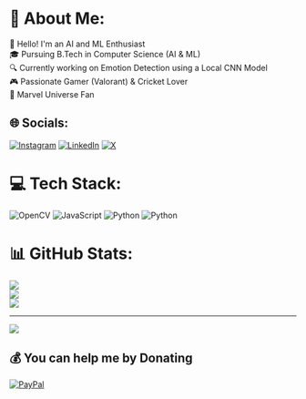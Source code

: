 # 💫 About Me:
👋 Hello! I'm an AI and ML Enthusiast<br>
🎓 Pursuing B.Tech in Computer Science (AI & ML)<br>
🔍 Currently working on Emotion Detection using a Local CNN Model<br>
🎮 Passionate Gamer (Valorant) & Cricket Lover<br>
🌌 Marvel Universe Fan<br>

## 🌐 Socials:
[![Instagram](https://img.shields.io/badge/Instagram-%23E4405F.svg?logo=Instagram&logoColor=white)](https://instagram.com/_whosidivye) [![LinkedIn](https://img.shields.io/badge/LinkedIn-%230077B5.svg?logo=linkedin&logoColor=white)](https://linkedin.com/in/divyeprakash7) [![X](https://img.shields.io/badge/X-black.svg?logo=X&logoColor=white)](https://x.com/prakash_divye) 

# 💻 Tech Stack:
![OpenCV](https://img.shields.io/badge/opencv-%23white.svg?style=for-the-badge&logo=opencv&logoColor=white) ![JavaScript](https://img.shields.io/badge/javascript-%23323330.svg?style=for-the-badge&logo=javascript&logoColor=%23F7DF1E) ![Python](https://img.shields.io/badge/python-3670A0?style=for-the-badge&logo=python&logoColor=ffdd54) ![Python](https://img.shields.io/badge/python-3670A0?style=for-the-badge&logo=python&logoColor=ffdd54)
# 📊 GitHub Stats:
![](https://github-readme-stats.vercel.app/api?username=divye07&theme=github_dark&hide_border=false&include_all_commits=true&count_private=true)<br/>
![](https://github-readme-streak-stats.herokuapp.com/?user=divye07&theme=github_dark&hide_border=false)<br/>
![](https://github-readme-stats.vercel.app/api/top-langs/?username=divye07&theme=github_dark&hide_border=false&include_all_commits=true&count_private=true&layout=compact)

---
[![](https://visitcount.itsvg.in/api?id=divye07&icon=0&color=0)](https://visitcount.itsvg.in)

  ## 💰 You can help me by Donating
  [![PayPal](https://img.shields.io/badge/PayPal-00457C?style=for-the-badge&logo=paypal&logoColor=white)](https://paypal.me/divyeprakash07) 

  
<!-- Proudly created with GPRM ( https://gprm.itsvg.in ) -->

